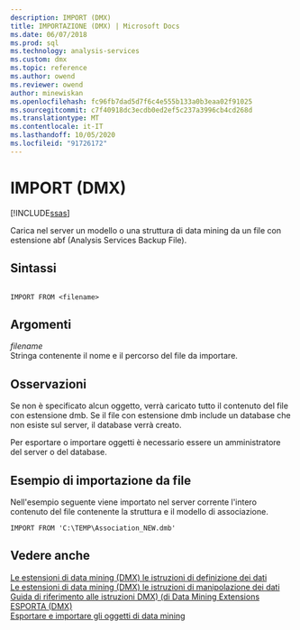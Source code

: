 ```yaml
---
description: IMPORT (DMX)
title: IMPORTAZIONE (DMX) | Microsoft Docs
ms.date: 06/07/2018
ms.prod: sql
ms.technology: analysis-services
ms.custom: dmx
ms.topic: reference
ms.author: owend
ms.reviewer: owend
author: minewiskan
ms.openlocfilehash: fc96fb7dad5d7f6c4e555b133a0b3eaa02f91025
ms.sourcegitcommit: c7f40918dc3ecdb0ed2ef5c237a3996cb4cd268d
ms.translationtype: MT
ms.contentlocale: it-IT
ms.lasthandoff: 10/05/2020
ms.locfileid: "91726172"
---
```

# <a name="import-dmx"></a>IMPORT (DMX)
[!INCLUDE[ssas](../includes/applies-to-version/ssas.md)]

  Carica nel server un modello o una struttura di data mining da un file con estensione abf (Analysis Services Backup File).  
  
## <a name="syntax"></a>Sintassi  
  
```  
  
IMPORT FROM <filename>  
```  
  
## <a name="arguments"></a>Argomenti  
 *filename*  
 Stringa contenente il nome e il percorso del file da importare.  
  
## <a name="remarks"></a>Osservazioni  
 Se non è specificato alcun oggetto, verrà caricato tutto il contenuto del file con estensione dmb. Se il file con estensione dmb include un database che non esiste sul server, il database verrà creato.  
  
 Per esportare o importare oggetti è necessario essere un amministratore del server o del database.  
  
## <a name="import-from-file-example"></a>Esempio di importazione da file  
 Nell'esempio seguente viene importato nel server corrente l'intero contenuto del file contenente la struttura e il modello di associazione.  
  
```  
IMPORT FROM 'C:\TEMP\Association_NEW.dmb'  
```  
  
## <a name="see-also"></a>Vedere anche  
 [Le estensioni di data mining &#40;DMX&#41; le istruzioni di definizione dei dati](../dmx/dmx-statements-data-definition.md)   
 [Le estensioni di data mining &#40;DMX&#41; le istruzioni di manipolazione dei dati](../dmx/dmx-statements-data-manipulation.md)   
 [Guida di riferimento alle istruzioni DMX&#41; &#40;di Data Mining Extensions](../dmx/data-mining-extensions-dmx-statements.md)   
 [ESPORTA &#40;DMX&#41;](../dmx/export-dmx.md)   
 [Esportare e importare gli oggetti di data mining](/analysis-services/data-mining/export-and-import-data-mining-objects)  
  
